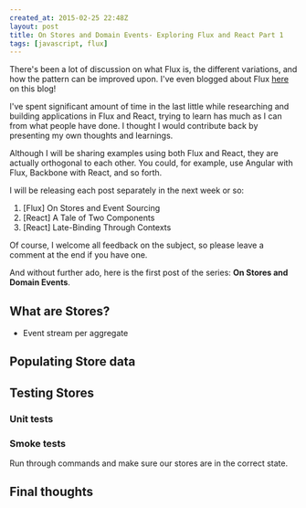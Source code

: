 ```yaml
---
created_at: 2015-02-25 22:48Z
layout: post
title: On Stores and Domain Events- Exploring Flux and React Part 1
tags: [javascript, flux]
---
```


There's been a lot of discussion on what Flux is, the different variations, and how the pattern can be improved upon.
I've even blogged about Flux [here](http://jaysoo.ca/2015/02/06/what-the-flux/) on this blog!

I've spent significant amount of time in the last little while researching and building applications in Flux and React, trying
to learn has much as I can from what people have done. I thought I would contribute back by presenting my own thoughts and
learnings.

Although I will be sharing examples using both Flux and React, they are actually orthogonal to each other. You could, for example, use Angular with Flux, Backbone with React, and so forth.

I will be releasing each post separately in the next week or so:

1. [Flux] On Stores and Event Sourcing
2. [React] A Tale of Two Components
3. [React] Late-Binding Through Contexts

Of course, I welcome all feedback on the subject, so please leave a comment at the end if you have one.

And without further ado, here is the first post of the series: **On Stores and Domain Events**.

## What are Stores?

- Event stream per aggregate

## Populating Store data

## Testing Stores

### Unit tests

### Smoke tests

Run through commands and make sure our stores are in the correct state.

## Final thoughts

